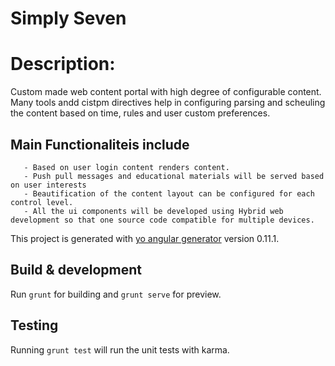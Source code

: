 # Simply Seven

# Description:

  Custom made web content portal with high degree of configurable content. Many tools andd cistpm directives help in configuring parsing and scheuling the content based on time, rules and user custom preferences.
  
  ##  Main Functionaliteis include
  
       - Based on user login content renders content.
       - Push pull messages and educational materials will be served based on user interests
       - Beautification of the content layout can be configured for each control level.
       - All the ui components will be developed using Hybrid web development so that one source code compatible for multiple devices.


This project is generated with [yo angular generator](https://github.com/yeoman/generator-angular)
version 0.11.1.

## Build & development

Run `grunt` for building and `grunt serve` for preview.

## Testing

Running `grunt test` will run the unit tests with karma.
